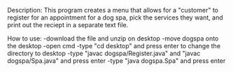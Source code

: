Description:
This program creates a menu that allows for a "customer" to register for an appointment for a dog spa, pick the services they want, and print out the reciept in a separate text file.

How to use:
-download the file and unzip on desktop
-move dogspa onto the desktop
-open cmd
-type "cd desktop" and press enter to change the directory to desktop
-type "javac dogspa/Register.java" and "javac dogspa/Spa.java" and press enter
-type "java dogspa.Spa" and press enter
